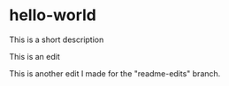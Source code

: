 # hello-world
This is a short description

This is an edit

This is another edit I made for the "readme-edits" branch.
